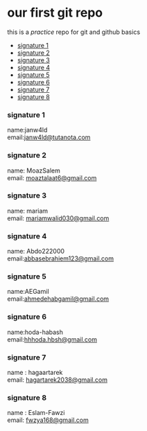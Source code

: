 # our first git repo
this is a _practice_ repo for git and github basics
- [signature 1](#signature-1)
- [signature 2](#signature-2)
- [signature 3](#signature-3)
- [signature 4](#signature-4)
- [signature 5](#signature-5)
- [signature 6](#signature-6)
- [signature 7](#signature-7)
- [signature 8](#signature-8)

### signature 1
name:janw4ld</br>
email:janw4ld@tutanota.com</br>

### signature 2
name: MoazSalem</br>
email: moaztalaat6@gmail.com</br>

### signature 3
name: mariam</br>
email: mariamwalid030@gmail.com</br>

### signature 4
name: Abdo222000</br>
email:abbasebrahiem123@gmail.com</br>

### signature 5
name:AEGamil</br>
email:ahmedehabgamil@gmail.com</br>

### signature 6
name:hoda-habash</br>
email:hhhoda.hbsh@gmail.com</br>

### signature 7
name : hagaartarek</br>
email: hagartarek2038@gmail.com</br>

### signature 8
name : Eslam-Fawzi</br>
email: fwzya168@gmail.com</br>
